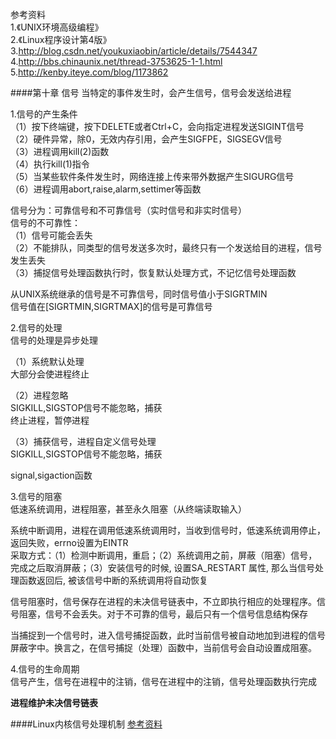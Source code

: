 参考资料<br/>
1.《UNIX环境高级编程》<br/>
2.《Linux程序设计第4版》<br/>
3.http://blog.csdn.net/youkuxiaobin/article/details/7544347<br/>
4.http://bbs.chinaunix.net/thread-3753625-1-1.html<br/>
5.http://kenby.iteye.com/blog/1173862<br/>

####第十章 信号
当特定的事件发生时，会产生信号，信号会发送给进程<br/>

1.信号的产生条件<br/>
（1）按下终端键，按下DELETE或者Ctrl+C，会向指定进程发送SIGINT信号<br/>
（2）硬件异常，除0，无效内存引用，会产生SIGFPE，SIGSEGV信号<br/>
（3）进程调用kill(2)函数<br/>
（4）执行kill(1)指令<br/>
（5）当某些软件条件发生时，网络连接上传来带外数据产生SIGURG信号<br/>
（6）进程调用abort,raise,alarm,settimer等函数<br/>

信号分为：可靠信号和不可靠信号（实时信号和非实时信号）<br/>
信号的不可靠性：<br/>
	（1）信号可能会丢失<br/>
	（2）不能排队，同类型的信号发送多次时，最终只有一个发送给目的进程，信号发生丢失<br/>
	（3）捕捉信号处理函数执行时，恢复默认处理方式，不记忆信号处理函数<br/>

从UNIX系统继承的信号是不可靠信号，同时信号值小于SIGRTMIN<br/>
信号值在[SIGRTMIN,SIGRTMAX]的信号是可靠信号<br/>

2.信号的处理<br/>
信号的处理是异步处理<br/>

（1）系统默认处理<br/>
大部分会使进程终止<br/>

（2）进程忽略<br/>
SIGKILL,SIGSTOP信号不能忽略，捕获<br/>
终止进程，暂停进程<br/>

（3）捕获信号，进程自定义信号处理<br/>
SIGKILL,SIGSTOP信号不能忽略，捕获<br/>

signal,sigaction函数

3.信号的阻塞<br/>
低速系统调用，进程阻塞，甚至永久阻塞（从终端读取输入）<br/>

系统中断调用，进程在调用低速系统调用时，当收到信号时，低速系统调用停止，返回失败，errno设置为EINTR<br/>
	采取方式：（1）检测中断调用，重启；（2）系统调用之前，屏蔽（阻塞）信号，完成之后取消屏蔽；（3）安装信号的时候, 设置SA_RESTART
属性, 那么当信号处理函数返回后, 被该信号中断的系统调用将自动恢复<br/>

信号阻塞时，信号保存在进程的未决信号链表中，不立即执行相应的处理程序。信号阻塞，信号不会丢失。对于不可靠的信号，最后只有一个信号信息结构保存<br/>

当捕捉到一个信号时，进入信号捕捉函数，此时当前信号被自动地加到进程的信号屏蔽字中。换言之，在信号捕捉（处理）函数中，当前信号会自动设置成阻塞。<br/>

4.信号的生命周期<br/>
信号产生，信号在进程中的注销，信号在进程中的注销，信号处理函数执行完成<br/>

**进程维护未决信号链表**<br/>

####Linux内核信号处理机制
[参考资料](www.linuxidc.com/Linux/2012-01/51214.htm)








